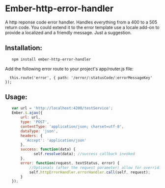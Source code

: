 # Ember-http-error-handler

A http reponse code error handler.  Handles everything from a 400 to a 505 return code.  You could extend it to the error template use a locale add-on to provide a localized and a friendly message.  Just a suggestion.

## Installation:
```bash
   npm install ember-http-error-handler
```
   Add the following error route to your project's app/router.js file:

      this.route('error', { path: '/error/:statusCode/:errorMessageKey' });

## Usage:
```javascript
   var url = 'http://localhost:4200/testService';
   Ember.$.ajax({
       url: url,
       type: 'POST',
       contentType: 'application/json; charset=utf-8',
       dataType: 'json',
       headers: {
         'Accept': 'application/json'
       },
       success: function(data) {
             self.resolve(data); //success callback invoked
       },
       error: function(request, textStatus, error) {
           //Optionals (after the request parameter) allow for overriding the default errorRoute and logoutURL.
           self.httpErrorHandler.errorHandler.call(self, request);
       }
   });
```
